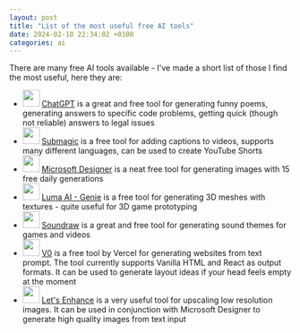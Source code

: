 ```yaml
---
layout: post
title: "List of the most useful free AI tools"
date: 2024-02-10 22:34:02 +0100
categories: ai
---
```


There are many free AI tools available - I've made a short list of those I find the most useful, here they are:

- <img width=30 height=30 src="/blog/assets/ai-tools/chatgpt.webp"> [ChatGPT](https://chat.openai.com/chat) is a great and free tool for generating funny poems, generating answers to specific code problems, getting quick (though not reliable) answers to legal issues
- <img width=30 height=30 src="/blog/assets/ai-tools/submagic.jpg"> [Submagic](https://www.submagic.co/) is a free tool for adding captions to videos, supports many different languages, can be used to create YouTube Shorts
- <img width=30 height=30 src="/blog/assets/ai-tools/microsoft-designer.jpg"> [Microsoft Designer](https://www.bing.com/images/create?FORM=GENEXP) is a neat free tool for generating images with 15 free daily generations
- <img width=30 height=30 src="/blog/assets/ai-tools/luma.png"> [Luma AI - Genie](https://lumalabs.ai/genie/) is a free tool for generating 3D meshes with textures - quite useful for 3D game prototyping
- <img width=30 height=30 src="/blog/assets/ai-tools/soundraw.png"> [Soundraw](https://soundraw.io/) is a great and free tool for generating sound themes for games and videos
- <img width=30 height=30 src="/blog/assets/ai-tools/v0.png"> [V0](https://v0.dev/) is a free tool by Vercel for generating websites from text prompt. The tool currently supports Vanilla HTML and React as output formats. It can be used to generate layout ideas if your head feels empty at the moment
- <img width=30 height=30 src="/blog/assets/ai-tools/lets-enhance.webp"> [Let's Enhance](https://letsenhance.io/) is a very useful tool for upscaling low resolution images. It can be used in conjunction with Microsoft Designer to generate high quality images from text input
